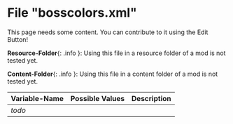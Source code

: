 # File "bosscolors.xml"

This page needs some content. You can contribute to it using the Edit Button!

**Resource-Folder**{: .info }: Using this file in a resource folder of a mod is not tested yet.

**Content-Folder**{: .info }: Using this file in a content folder of a mod is not tested yet.

| Variable-Name | Possible Values | Description |
|:--|:--|:--|
|*todo*|||